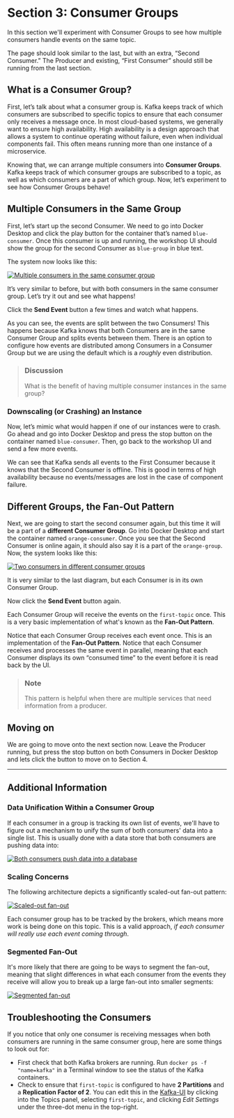 # Section 3: Consumer Groups

In this section we'll experiment with Consumer Groups to see how multiple consumers handle events on the same topic.

The page should look similar to the last, but with an extra, “Second Consumer.”  The Producer and existing, “First Consumer” should still be running from the last section.  

## What is a Consumer Group?

First, let’s talk about what a consumer group is.  Kafka keeps track of which consumers are subscribed to specific topics to ensure that each consumer only receives a message once.  In most cloud-based systems, we generally want to ensure high availability.  High availability is a design approach that allows a system to continue operating without failure, even when individual components fail.  This often means running more than one instance of a microservice.

Knowing that, we can arrange multiple consumers into **Consumer Groups**.  Kafka keeps track of which consumer groups are subscribed to a topic, as well as which consumers are a part of which group.  Now, let’s experiment to see how Consumer Groups behave!

## Multiple Consumers in the Same Group

First, let’s start up the second Consumer.  We need to go into Docker Desktop and click the play button for the container that’s named `blue-consumer`.  Once this consumer is up and running, the workshop UI should show the group for the second Consumer as `blue-group` in blue text.  

The system now looks like this:

<a href="images/s3.1.jpg" class="glightbox">
    <img src="images/s3.1.jpg" alt="Multiple consumers in the same consumer group"/>
</a>

It’s very similar to before, but with both consumers in the same consumer group.  Let’s try it out and see what happens!

Click the **Send Event** button a few times and watch what happens.  

As you can see, the events are split between the two Consumers!  This happens because Kafka knows that both Consumers are in the same Consumer Group and splits events between them.  There is an option to configure how events are distributed among Consumers in a Consumer Group but we are using the default which is a *roughly* even distribution.

> ### Discussion
> What is the benefit of having multiple consumer instances in the same group?

### Downscaling (or Crashing) an Instance

Now, let’s mimic what would happen if one of our instances were to crash.  Go ahead and go into Docker Desktop and press the stop button on the container named `blue-consumer`.  Then, go back to the workshop UI and send a few more events.  

We can see that Kafka sends all events to the First Consumer because it knows that the Second Consumer is offline.  This is good in terms of high availability because no events/messages are lost in the case of component failure.

## Different Groups, the Fan-Out Pattern

Next, we are going to start the second consumer again, but this time it will be a part of a **different Consumer Group**.  Go into Docker Desktop and start the container named `orange-consumer`.  Once you see that the Second Consumer is online again, it should also say it is a part of the `orange-group`.  Now, the system looks like this:

<a href="images/s3.2.jpg" class="glightbox">
    <img src="images/s3.2.jpg" alt="Two consumers in different consumer groups"/>
</a>

It is very similar to the last diagram, but each Consumer is in its own Consumer Group.

Now click the **Send Event** button again.

Each Consumer Group will receive the events on the `first-topic` once. This is a very basic implementation of what's known as the **Fan-Out Pattern**.

Notice that each Consumer Group receives each event once.  This is an implementation of the **Fan-Out Pattern**. Notice that each Consumer receives and processes the same event in parallel, meaning that each Consumer displays its own “consumed time” to the event before it is read back by the UI. 

> ### Note
>This pattern is helpful when there are multiple services that need information from a producer.

## Moving on

We are going to move onto the next section now.  Leave the Producer running, but press the stop button on both Consumers in Docker Desktop and lets click the button to move on to Section 4.

<hr>

## Additional Information

### Data Unification Within a Consumer Group

If each consumer in a group is tracking its own list of events, we'll have to figure out a mechanism to unify the sum of both consumers' data into a single list.  This is usually done with a data store that both consumers are pushing data into:

<a href="images/s3.5.jpg" class="glightbox">
    <img src="images/s3.5.jpg" alt="Both consumers push data into a database"/>
</a>

### Scaling Concerns

The following architecture depicts a significantly scaled-out fan-out pattern:

<a href="images/s3.3.jpg" class="glightbox">
    <img src="images/s3.3.jpg" alt="Scaled-out fan-out"/>
</a>

Each consumer group has to be tracked by the brokers, which means more work is being done on this topic.  This is a valid approach, *if each consumer will really use each event coming through*.

### Segmented Fan-Out

It's more likely that there are going to be ways to segment the fan-out, meaning that slight differences in what each consumer from the events they receive will allow you to break up a large fan-out into smaller segments:

<a href="images/s3.4.jpg" class="glightbox">
    <img src="images/s3.4.jpg" alt="Segmented fan-out"/>
</a>

## Troubleshooting the Consumers

If you notice that only one consumer is receiving messages when both consumers are running in the same consumer group, here are some things to look out for:
- First check that both Kafka brokers are running.  Run `docker ps -f "name=kafka"` in a Terminal window to see the status of the Kafka containers.
- Check to ensure that `first-topic` is configured to have **2 Partitions** and a **Replication Factor of 2**.  You can edit this in the [Kafka-UI](http://localhost:8080) by clicking into the Topics panel, selecting `first-topic`, and clicking *Edit Settings* under the three-dot menu in the top-right.